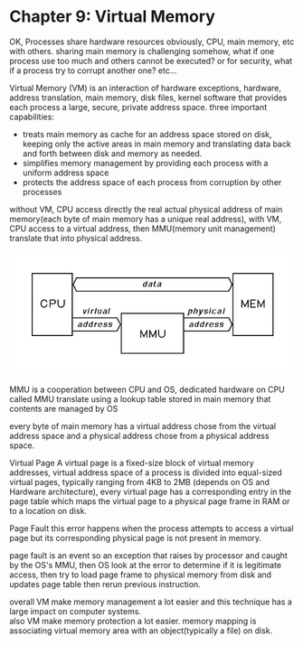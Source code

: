 # Chapter 9: Virtual Memory


OK, Processes share hardware resources obviously, CPU, main memory, etc with others.
sharing main memory is challenging somehow, what if one process use too much and others cannot be executed? or for security, what if a process try to corrupt another one? etc...

Virtual Memory (VM)
is an interaction of hardware exceptions, hardware, address translation, main memory, disk files, kernel software that provides each process a large, secure, private address space.
three important capabilities:
- treats main memory as cache for an address space stored on disk, keeping only the active areas in main memory and translating data back and forth between disk and memory as needed.
- simplifies memory management by providing each process with a uniform address space
- protects the address space of each process from corruption by other processes

without VM, CPU access directly the real actual physical address of main memory(each byte of main memory has a unique real address), with VM, CPU access to a virtual address, then MMU(memory unit management) translate that into physical address.

![system that uses virtual addressing](assets/mmu1.gif)

MMU is a cooperation between CPU and OS, dedicated hardware on CPU called MMU translate using a lookup table stored in main memory that contents are managed by OS

every byte of main memory has a virtual address chose from the virtual address space and a physical address chose from a physical address space.

Virtual Page
A virtual page is a fixed-size block of virtual memory addresses, virtual address space of a process is divided into equal-sized virtual pages, typically ranging from 4KB to 2MB (depends on OS and Hardware architecture), every virtual page has a corresponding entry in the page table which maps the virtual page to a physical page frame in RAM or to a location on disk.

Page Fault
this error happens when the process attempts to access a virtual page but its corresponding physical page is not present in memory.

page fault is an event so an exception that raises by processor and caught by the OS's MMU, then OS look at the error to determine if it is legitimate access, then try to load page frame to physical memory from disk and updates page table then rerun previous instruction.

overall VM make memory management a lot easier and this technique has a large impact on computer systems.  
also VM make memory protection a lot easier.
memory mapping is associating virtual memory area with an object(typically a file) on disk.
